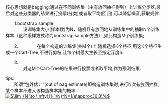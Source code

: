 
核心思想就是bagging:通过在不同训练集（由有放回抽样得到）上训练分类器,最后对这些分类器的结果进行投票(分类)或者取平均(回归),可以降低噪音,获取规律  

&emsp;&emsp;1.bootstrap sample  
&emsp;&emsp;&emsp;&emsp;设训练集大小(样本数)为N，随机且有放回地从训练集中的抽取N个训练样本（这种采样方式称为bootstrap sample方法）,如此构造M个训练集;  

&emsp;&emsp;2.
&emsp;&emsp;&emsp;&emsp;在每个构造的训练集(共M个)上,随机选择K个特征,用这K个特征生成一个Cart-Tree,不进行剪枝,让每个树最大生长至指定深度h.  

&emsp;&emsp;3.  
&emsp;&emsp;&emsp;&emsp;对这M个Cart-Tree的结果进行投票或者取平均,作为预测结果.  

tips:  
&emsp;&emsp;所谓“包外估计”(out of bag estimate)即构造训练集时,进行N次有放回抽样,某个样本不进入该构造样本集的概率.
&emsp;&emsp;&emsp;&emsp;&emsp;&emsp;&emsp;&emsp;&emsp;&emsp;&emsp;&emsp;&emsp;&emsp;&emsp;&emsp;&emsp;&emsp;<a href="https://www.codecogs.com/eqnedit.php?latex=$\lim_{N&space;\to&space;\infty}(1-1/N)^N=1/e\approx36.8\%$" target="_blank"><img src="https://latex.codecogs.com/gif.latex?$\lim_{N&space;\to&space;\infty}(1-1/N)^N=1/e\approx36.8\%$" title="$\lim_{N \to \infty}(1-1/N)^N=1/e\approx36.8\%$" /></a>  






